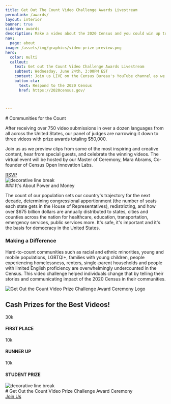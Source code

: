 ```yaml
---
title: Get Out The Count Video Challenge Awards Livestream
permalink: /awards/
layout: interior
banner: true
sidenav: awards
description: Make a video about the 2020 Census and you could win up to $30,000!
nav:
  page: about
image: /assets/img/graphics/video-prize-preview.png
hero:
  color: multi
  callout:
    text: Get out the Count Video Challenge Awards Livestream
    subtext: Wednesday, June 24th, 3:00PM EST
    context: Join us LIVE on the Census Bureau's YouTube channel as we announce our challenge winners!
    button-cta:
      text: Respond to the 2020 Census
      href: https://2020census.gov/



---
```

<section class="usa-section usa-content">

<div class="usa-width-three-fourths top-space bottom-space" markdown="1" id="communities-for-the-count">
# Communities for the Count

After receiving over 750 video submissions in over a dozen languages from all across the United States, our panel of judges are narrowing it down to three videos with prize awards totaling $50,000.

Join us as we preview clips from some of the most inspiring and creative content, hear from special guests, and celebrate the winning videos. The virtual event will be hosted by our Master of Ceremony, Mara Abrams, Co-founder of Census Open Innovation Labs.

<div class="button-wrapper top-space bottom-space" >
  <div class="button-bg red" style="width:30%;"></div>
  <a class="usa-button usa-button-big usa-button-primary" href="https://acceleratelivestream.splashthat.com/" target="_blank">RSVP</a>
</div>

<img src="{{site.baseurl}}/assets/img/graphics/break-01.png" alt="decorative line break"/>

</div>

<div class="usa-width-three-fourths" markdown="1">
### It's About Power and Money

The count of our population sets our country's trajectory for the next decade, determining congressional apportionment (the number of seats each state gets in the House of Representatives), redistricting, and how over $675 billion dollars are annually distributed to states, cities and counties across the nation for healthcare, education, transportation, emergency services, public services more. It's safe, it's important and it's the basis for democracy in the United States.

</div>
<div class="usa-width-three-fourths top-space bottom-space" markdown="1">

### Making a Difference

Hard-to-count communities such as racial and ethnic minorities, young and mobile populations, LGBTQI+, families with young children, people experiencing homelessness, renters, single-parent households and people with limited English proficiency are overwhelmingly undercounted in the Census. This video challenge helped individuals change that by telling their stories and communicating impact of the 2020 Census in their communities.
</div>

<div class="usa-width-three-fourths top-space bottom-space" markdown="1">
  <img src="{{site.baseurl}}/assets/img/graphics/prize-challenge-logo-awards-ceremony.png" alt="Get Out the Count Video Prize Challenge Award Ceremony Logo"/>
</div>


<div class="usa-width-three-fourths top-space" markdown="1" id="prizes">
  <h1>Cash Prizes for the Best Videos!</h1>
  <div class="usa-grid top-space bottom-space">
    <div class="usa-width-one-third help-card">
      <p class="prize-list-amount">30k</p>
      <h4 class="prize-list-place">FIRST PLACE</h4>
    </div>
    <div class="usa-width-one-third help-card">
      <p class="prize-list-amount">10k</p>
      <h4 class="prize-list-place">RUNNER UP</h4>
    </div>
    <div class="usa-width-one-third help-card">
      <p class="prize-list-amount">10k</p>
      <h4 class="prize-list-place">STUDENT PRIZE</h4>
    </div>
  </div>
  <div class="divider"></div>
</div>

<div class="usa-width-three-fourths top-space bottom-space" markdown="1">
  <img src="{{site.baseurl}}/assets/img/graphics/video-contest-icon.png" alt="decorative line break"/>
</div>


<div class="usa-width-three-fourths top-space bottom-space" markdown="1" id="rsvp">
# Get Out the Count Video Prize Challenge Award Ceremony
<div class="button-wrapper top-space bottom-space" >
  <div class="button-bg red" style="width:30%;"></div>
  <a class="usa-button usa-button-big usa-button-primary" href="https://acceleratelivestream.splashthat.com/" target="_blank">Join Us</a>
</div>
<div class="divider"></div>
</div>
